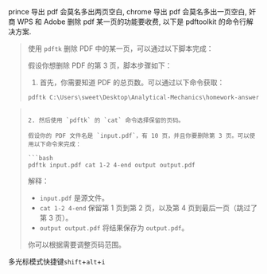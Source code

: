 prince 导出 pdf 会莫名多出两页空白, chrome 导出 pdf 会莫名多出一页空白, 奸商 WPS 和 Adobe 删除 pdf 某一页的功能要收费, 以下是 pdftoolkit 的命令行解决方案.

> 使用 `pdftk` 删除 PDF 中的某一页，可以通过以下脚本完成：
>
> 假设你想删除 PDF 的第 3 页，脚本步骤如下：
>
> 1. 首先，你需要知道 PDF 的总页数。可以通过以下命令获取：
>
>```powershell
>pdftk C:\Users\sweet\Desktop\Analytical-Mechanics\homework-answer\作业2.pdf dump_data | Select-String "NumberOfPages"

>```
>
>2. 然后使用 `pdftk` 的 `cat` 命令选择保留的页码。
>
>假设你的 PDF 文件名是 `input.pdf`，有 10 页，并且你要删除第 3 页。可以使用以下命令来完成：
>
>```bash
>pdftk input.pdf cat 1-2 4-end output output.pdf
>```
>
>解释：
>- `input.pdf` 是源文件。
>- `cat 1-2 4-end` 保留第 1 页到第 2 页，以及第 4 页到最后一页（跳过了第 3 页）。
>- `output output.pdf` 将结果保存为 `output.pdf`。
>
>你可以根据需要调整页码范围。

多光标模式快捷键`shift`+`alt`+`i`

